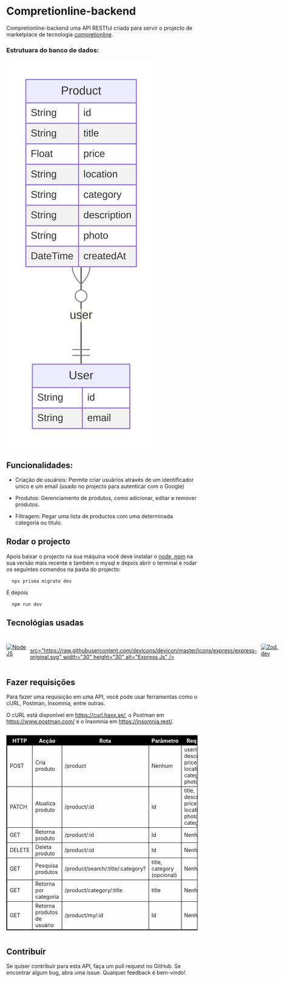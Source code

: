 # Compretionline-backend

Compretionline-backend uma API RESTful criada para servir o projecto de marketplace de tecnologia [compretionline](https://github.com/carlosmatateumateus/compretionline). 
### Estrutuara do banco de dados:

![](screens/prisma-erd.svg)

## Funcionalidades:

- Criação de usuários: Permite criar usuários através de um identificador unico e um email (usado no projecto para autenticar com o Google)

- Produtos: Gerenciamento de produtos, como adicionar, editar e remover produtos.

- Filtragem: Pegar uma lista de productos com uma determinada categoria ou titulo.

## Rodar o projecto

Apois baixar o projecto na sua máquina você deve instalar o <a href="https://nodejs.org/en/">node, npm</a> na sua versão mais recente e também o mysql e depois
abrir o terminal e rodar os seguintes comandos na pasta do projecto:

```
  npx prisma migrate dev
```

<p>E depois</p>

```
  npm run dev
```

## Tecnológias usadas

<br>

<div style="display: flex;gap:10px;align-items:center;">
  <a href="https://nodejs.org/en/" target="_blank" rel="noreferrer"><img src="https://raw.githubusercontent.com/danielcranney/readme-generator/main/public/icons/skills/nodejs-colored.svg" width="30" height="30" alt="NodeJS" /></a>
  <a href="https://expressjs.com/" target="_blank" rel="noreferrer"><img> src="https://raw.githubusercontent.com/devicons/devicon/master/icons/express/express-original.svg" width="30" height="30" alt="Express Js" /></a>
  <a href="https://zod.dev/" target="_blank" rel="noreferrer"><img src="https://zod.dev/logo.svg" width="30" height="30" alt="Zod.dev" /></a>
  <a href="https://prisma.io/" target="_blank" rel="noreferrer"><img src="https://www.freelogovectors.net/wp-content/uploads/2022/01/prisma_logo-freelogovectors.net_.png" width="28" height="28" alt="Prisma.io" /></a>
</div>

<br />

## Fazer requisições

<p>Para fazer uma requisição em uma API, você pode usar ferramentas como o cURL, Postman, Insomnia, entre outras.</p>
<p>O cURL está disponível em <a href="https://curl.haxx.se/">https://curl.haxx.se/</a>, o Postman em <a href="https://www.postman.com/">https://www.postman.com/</a> e o Insomnia em <a href="https://insomnia.rest/">https://insomnia.rest/</a>.</p>

<div style="overflow-x:auto;">
  <table style="border: 1px solid black;border-collapse: collapse;">
    <thead style="background-color: #000; color: #fff;">
      <tr>
        <th style="border: 1px solid black;">HTTP</th>
        <th style="border: 1px solid black;">Acção</th>
        <th style="border: 1px solid black;">Rota</th>
        <th style="border: 1px solid black;">Parâmetro</th>
        <th style="border: 1px solid black;">Req body</th>
      </tr>
    </thead>
    <tbody>
      <tr>
        <td style="border: 1px solid black;">POST</td>
        <td style="border: 1px solid black;">Cria produto</td>
        <td style="border: 1px solid black;">/product</td>
        <td style="border: 1px solid black;">Nenhum</td>
        <td style="border: 1px solid black;">userId, title, description, price, location, category, photo</td>
      </tr>
      <tr>
        <td style="border: 1px solid black;">PATCH</td>
        <td style="border: 1px solid black;">Atualiza produto</td>
        <td style="border: 1px solid black;">/product/:id</td>
        <td style="border: 1px solid black;">Id</td>
        <td style="border: 1px solid black;">title, description, price, location, photo, category</td>
      </tr>
      <tr>
        <td style="border: 1px solid black;">GET</td>
        <td style="border: 1px solid black;">Retorna produto</td>
        <td style="border: 1px solid black;">/product/:id</td>
        <td style="border: 1px solid black;">Id</td>
        <td style="border: 1px solid black;">Nenhum</td>
      </tr>
      <tr>
        <td style="border: 1px solid black;">DELETE</td>
        <td style="border: 1px solid black;">Deleta produto</td>
        <td style="border: 1px solid black;">/product/:id</td>
        <td style="border: 1px solid black;">Id</td>
        <td style="border: 1px solid black;">Nenhum</td>
      </tr>
      <tr>
        <td style="border: 1px solid black;">GET</td>
        <td style="border: 1px solid black;">Pesquisa produtos</td>
        <td style="border: 1px solid black;">/product/search/:title/:category?</td>
        <td style="border: 1px solid black;">title, category (opcional)</td>
        <td style="border: 1px solid black;">Nenhum</td>
      </tr>
      <tr>
        <td style="border: 1px solid black;">GET</td>
        <td style="border: 1px solid black;">Retorna por categoria</td>
        <td style="border: 1px solid black;">/product/category/:title</td>
        <td style="border: 1px solid black;">title</td>
        <td style="border: 1px solid black;">Nenhum</td>
      </tr>
      <tr>
        <td style="border: 1px solid black;">GET</td>
        <td style="border: 1px solid black;">Retorna produtos de usuário</td>
        <td style="border: 1px solid black;">/product/my/:id</td>
        <td style="border: 1px solid black;">Id</td>
        <td style="border: 1px solid black;">Nenhum</td>
      </tr>
    </tbody>
  </table>
</div>

## Contribuir

Se quiser contribuir para esta API, faça um pull request no GitHub. Se encontrar algum bug, abra uma issue. Qualquer feedback é bem-vindo!

